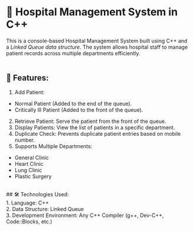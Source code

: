 # 🏥 Hospital Management System in C++ <br>
This is a console-based Hospital Management System built using C++ and a *Linked Queue data structure*. The system allows hospital staff to manage patient records across multiple departments efficiently. <br>
<br>
## 🚀 Features:
1. Add Patient:
  - Normal Patient (Added to the end of the queue).<br>
  - Critically Ill Patient (Added to the front of the queue).<br>
2. Retrieve Patient: Serve the patient from the front of the queue.<br>
3. Display Patients: View the list of patients in a specific department.<br>
4. Duplicate Check: Prevents duplicate patient entries based on mobile number.<br>
5. Supports Multiple Departments:
  - General Clinic <br>
  - Heart Clinic <br>
  - Lung Clinic <br>
  - Plastic Surgery <br>
  <br>
## 🛠️ Technologies Used: <br>
1. Language: C++ <br>
2. Data Structure: Linked Queue <br>
3. Development Environment: Any C++ Compiler (g++, Dev-C++, Code::Blocks, etc.)
